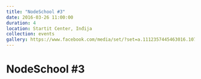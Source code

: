 ```yaml
---
title: "NodeSchool #3"
date: 2016-03-26 11:00:00
duration: 4
location: Startit Center, Inđija
collection: events
gallery: https://www.facebook.com/media/set/?set=a.1112357445463016.1073741838.1023365014362260&type=3
---
```


# NodeSchool #3
